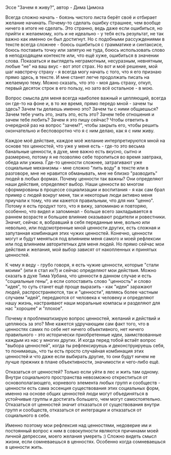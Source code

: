 Эссе "Зачем я живу?", автор - Дима Цимоха


Всегда сложно начать - боязнь чистого листа берёт своё и отбирает желание начинать. Почему-то сделать ошибку страшнее, чем вообще ничего в итоге не сделать.
Это странно, ведь даже если ошибиться, но прийти к желаемому, хоть и не идеально - у тебя есть результат, не так важно как именно он был достигнут.
Но с подобными рассуждениями в тексте всегда сложнее - боюсь ошибиться с грамматике и синтаксисе, боюсь поставить точку или запятую не туда, боюсь использовать слово в неподходящем контексте или, что ещё хуже, ошибиться в значении слова. Показаться и выглядеть неграмотным, несуразным, невнятным, любые "не" на ваш вкус - вот этот страх.
Но вот и моё решение, мой шаг навстречу страху - я всегда могу начать с того, что я его признаю прямо здесь, в тексте. И мне станет легче продолжать писать на желаемую тему. Можно сказать, что это - моя дань страху, откуп, первый десяток строк в его пользу, но зато всё остальное - в мою.


Вопрос смысла для меня всегда наиболее важный и цепляющий, всегда он где-то на фоне и, в то же время, прямо передо мной - зачем ты здесь? Зачем ты делаешь именно это? Зачем ты с ними общаешься? Зачем тебе учить это, знать это, есть это? Зачем тебе отношения и зачем тебе любить?
Зачем я это пишу сейчас? Чтобы ответить в очередной раз на вопрос "зачем?", чтобы закрыть его, чтобы решить окончательно и бесповоротно что я с ним делаю, как я с ним живу.

Каждое моё действие, каждое моё желание интерпретируются мной на основе тех ценностей, что уже у меня есть - где-то это весьма банальные ценности, в духе, мне важно есть вкусно, сытно и размерено, потому я не позволяю себе торопиться во время завтрака, обеда или ужина. Где-то ценности сложнее, затрагивают уже социальные механизмы - мне сложно "лить воду" в тексте или в разговоре, мне не нравится обманывать, мне не близко "разводить" людей в любых формах.
Почему ценности так важны? Они определяют наши действия, определяют выбор. Наши ценности во многом сформированы в процессе социализации и воспитания - я как сам брал пример с людей вокруг меня, так и некоторые люди активно меня приучали к тому, что им кажется правильным, что для них "ценно". Потому я есть продукт того, что я вижу, запоминаю и повторяю, особенно, что видел и запоминал - больше всего закладывается в раннем возрасте и большее влияние оказывают родители и ровестники.
Значит, сейчас я, вобравший в себя переданные мне, вольно или невольно, или подсмотренные мной ценности других, есть сложная и запутанная комбинация этих чужих ценностей. Конечно, ценности могут и будут меняться под влиянием меня самого и моей рефлексии или под влиянием авторитетных для меня людей. Но прямо сейчас мои действия и желания, мой выбор зависят от накопленных и принятых ценностей.

К чему я веду - грубо говоря, я есть чужие ценности, которые "стали моими" (или я стал их?) и сейчас определяют мои действия. Можно сказать в духе Тима Урбана, что ценности в данном случае и есть "социальные гены", а если сопоставить слово "ценность" и слово "идея", то суть станет ещё проще выразить - как "идеи" заражают людей, распространяются, так и "ценности", являясь более частным случаем "идей", передаются от человека к человеку и определяют нашу жизнь, настраивают наши моральные компасы и разделяют для нас "хорошее" и "плохое".

Почему я проблематизирую вопрос ценностей, желаний и действий и цепляюсь за это? Мне кажется удручающим сам факт того, что в ценностях самих по себе нет ничего объективного, нет ничего правильного - это исторически приобретенные идеи, заимствованные каждым из нас у многих других. И когда перед тобой встаёт вопрос "выбора ценностей", когда ты рефлексируешь и деконструируешь себя, то понимаешь, что ты есть просто случайная комбинация этих ценностей и что даже если выбирать другие, то они будут ничем не лучше прежних в плане объективности, значимости и чего-либо ещё.

Отказаться от ценностей? Только если уйти в лес и жить там одному. Внутри социального пространства невозможно откреститься от основополагающего, корневого элемента любых групп и сообществ - ценности есть сама эссенция существования этих социальных форм, именно на основе общих ценностей люди могут объединяться в устойчивые группы и достигать большего, чем могут самостоятельно.
Отказаться от ценностей значит отказаться от существования внутри групп и сообществ, отказаться от интеграции и отказаться от социального в себе.


Именно поэтому мои рефлексия над ценностями, недоверие им и постоянный вопрос к ним в совокупности являются причинами моей личной депрессии, моего желания умереть :)
Сложно видеть смысл жизни, если сомневаешься в ценностях. Особенно когда сомневаешься в ценности жить.
